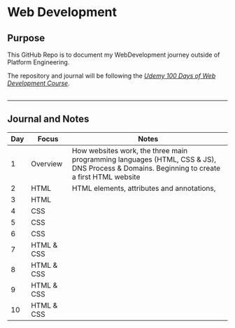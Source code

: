 # Web Development

## Purpose
This GitHub Repo is to document my WebDevelopment journey outside of Platform Engineering.

The repository and journal will be following the *[Udemy 100 Days of Web Development Course](https://www.udemy.com/course/100-days-of-code-web-development-bootcamp/)*.
</br>
</br>
 ***
## Journal and Notes 
| Day         | Focus       | Notes       |
| ----------- | ----------- | ----------- |
| 1           | Overview   | How websites work, the three main programming languages (HTML, CSS & JS), DNS Process & Domains. Beginning to create a first HTML website            |
| 2           | HTML        | HTML elements, attributes and annotations,              |
| 3           | HTML        |             |
| 4           | CSS         |             |
| 5           | CSS         |             |
| 6           | CSS         |             |
| 7           | HTML & CSS  |             |
| 8           | HTML & CSS  |             |
| 9           | HTML & CSS  |             |
| 10          | HTML & CSS  |             |


